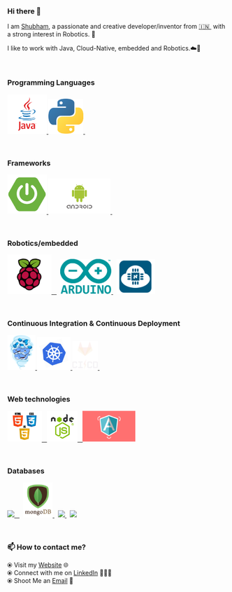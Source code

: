 ### Hi there 👋


I am [Shubham](https://shubh2710.github.io/), a passionate and creative developer/inventor from [🇮🇳 ](https://en.wikipedia.org/wiki/India)&nbsp;with a strong interest in Robotics. 🎯

I like to work with Java, Cloud-Native, embedded and Robotics.☁️🚀

<br>

### Programming Languages

<p float="left">
  <a href="https://www.java.com/en/" target="_blank" >
    <img src="https://github.com/shubh2710/shubh2710/blob/main/assets/java.png"  height="90" />
  </a>
    <a href="https://www.python.org/" target="_blank" >
    <img src="https://github.com/shubh2710/shubh2710/blob/main/assets/python.png"  height="80" />
  </a>&nbsp;&nbsp;&nbsp;&nbsp;
</p>
<br>

### Frameworks

<p float="left">
  <a href="https://spring.io/" target="_blank" >
    <img src="https://github.com/shubh2710/shubh2710/blob/main/assets/spring.png"  height="90" />
  </a>
    <a href="https://www.android.com/" target="_blank" >
    <img src="https://github.com/shubh2710/shubh2710/blob/main/assets/android.gif"  height="80" />
  </a>&nbsp;&nbsp;&nbsp;&nbsp;
</p>
<br>

### Robotics/embedded
  
 <p float="left">
  <a href="https://www.raspberrypi.org/" target="_blank" >
    <img src="https://github.com/shubh2710/shubh2710/blob/main/assets/pi.png" height="90" />&nbsp;&nbsp;
  </a>
  &nbsp;
  <a href="https://www.arduino.cc/" target="_blank" >
    <img src="https://github.com/shubh2710/shubh2710/blob/main/assets/arduino.png" height="80" />
  </a>
  &nbsp;
    <a href="https://www.nodemcu.com/index_en.html" target="_blank" >
      <img src="https://github.com/shubh2710/shubh2710/blob/main/assets/nodemcu.png" height="80" />
    </a>
</p>

<br>

### Continuous Integration & Continuous Deployment

<p float="left">
  <a href="https://www.docker.com/" target="_blank" >
    <img src="https://raw.githubusercontent.com/shubh2710/shubh2710/main/assets/docker.gif"  height="80" /> 
  </a>
  <a href="https://kubernetes.io/" target="_blank" >
    <img src="https://raw.githubusercontent.com/shubh2710/shubh2710/main/assets/k8s.gif"  height="75" />
  </a>
  <a href="https://docs.gitlab.com/ee/ci/" target="_blank" >
    <img src="https://raw.githubusercontent.com/shubh2710/shubh2710/main/assets/cicd.gif"  height="65" />
  </a>&nbsp;&nbsp;
</p>
<br>

### Web technologies

<p float="left">
  <a href="https://www.w3.org/wiki/The_web_standards_model_-_HTML_CSS_and_JavaScript" target="_blank" >
    <img src="https://raw.githubusercontent.com/shubh2710/shubh2710/main/assets/html-css-js.png" height="70" />&nbsp;&nbsp;
  </a>
    <a href="https://nodejs.org/en/" target="_blank" >
    <img src="https://github.com/shubh2710/shubh2710/blob/main/assets/node.png" height="70" />&nbsp;&nbsp;
  </a>
    <a href="https://angularjs.org/" target="_blank" >
    <img src="https://github.com/shubh2710/shubh2710/blob/main/assets/angular.gif" height="70" />
  </a>
 </p>
<br>


### Databases
  
 <p float="left">
  <a href="https://cassandra.apache.org/" target="_blank" >
    <img src="https://github.com/shubh2710/shubh2710/main/assets/cassandra.gif" height="90" />&nbsp;&nbsp;
  </a>
  &nbsp;
  <a href="https://www.mongodb.com/" target="_blank" >
    <img src="https://raw.githubusercontent.com/shubh2710/shubh2710/main/assets/mongo.gif" height="80" />
  </a>
  &nbsp;
    <a href="https://www.mysql.com/" target="_blank" >
      <img src="https://github.com/shubh2710/shubh2710/main/assets/sql.gif" height="80" />
    </a>
     &nbsp;
    <a href="https://www.couchbase.com/" target="_blank" >
      <img src="https://github.com/shubh2710/shubh2710/main/assets/couchbase.gif" height="80" />
    </a>
</p>
<br>

### 📫 How to contact me? 

  ⦿ Visit my [Website](https://shubh2710.github.io/) 🌐 <br>
  ⦿ Connect with me on [LinkedIn](https://www.linkedin.com/in/shubham-gulati-b617a7156/) 👨🏻‍💻 <br>
  ⦿ Shoot Me an [Email](mailto:shubhamgulati81@gmail.com) 💌 <br>
